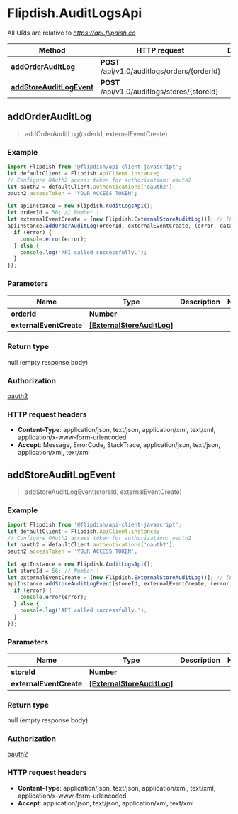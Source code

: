 # Flipdish.AuditLogsApi

All URIs are relative to *https://api.flipdish.co*

Method | HTTP request | Description
------------- | ------------- | -------------
[**addOrderAuditLog**](AuditLogsApi.md#addOrderAuditLog) | **POST** /api/v1.0/auditlogs/orders/{orderId} | 
[**addStoreAuditLogEvent**](AuditLogsApi.md#addStoreAuditLogEvent) | **POST** /api/v1.0/auditlogs/stores/{storeId} | 



## addOrderAuditLog

> addOrderAuditLog(orderId, externalEventCreate)



### Example

```javascript
import Flipdish from '@flipdish/api-client-javascript';
let defaultClient = Flipdish.ApiClient.instance;
// Configure OAuth2 access token for authorization: oauth2
let oauth2 = defaultClient.authentications['oauth2'];
oauth2.accessToken = 'YOUR ACCESS TOKEN';

let apiInstance = new Flipdish.AuditLogsApi();
let orderId = 56; // Number | 
let externalEventCreate = [new Flipdish.ExternalStoreAuditLog()]; // [ExternalStoreAuditLog] | 
apiInstance.addOrderAuditLog(orderId, externalEventCreate, (error, data, response) => {
  if (error) {
    console.error(error);
  } else {
    console.log('API called successfully.');
  }
});
```

### Parameters


Name | Type | Description  | Notes
------------- | ------------- | ------------- | -------------
 **orderId** | **Number**|  | 
 **externalEventCreate** | [**[ExternalStoreAuditLog]**](ExternalStoreAuditLog.md)|  | 

### Return type

null (empty response body)

### Authorization

[oauth2](../README.md#oauth2)

### HTTP request headers

- **Content-Type**: application/json, text/json, application/xml, text/xml, application/x-www-form-urlencoded
- **Accept**: Message, ErrorCode, StackTrace, application/json, text/json, application/xml, text/xml


## addStoreAuditLogEvent

> addStoreAuditLogEvent(storeId, externalEventCreate)



### Example

```javascript
import Flipdish from '@flipdish/api-client-javascript';
let defaultClient = Flipdish.ApiClient.instance;
// Configure OAuth2 access token for authorization: oauth2
let oauth2 = defaultClient.authentications['oauth2'];
oauth2.accessToken = 'YOUR ACCESS TOKEN';

let apiInstance = new Flipdish.AuditLogsApi();
let storeId = 56; // Number | 
let externalEventCreate = [new Flipdish.ExternalStoreAuditLog()]; // [ExternalStoreAuditLog] | 
apiInstance.addStoreAuditLogEvent(storeId, externalEventCreate, (error, data, response) => {
  if (error) {
    console.error(error);
  } else {
    console.log('API called successfully.');
  }
});
```

### Parameters


Name | Type | Description  | Notes
------------- | ------------- | ------------- | -------------
 **storeId** | **Number**|  | 
 **externalEventCreate** | [**[ExternalStoreAuditLog]**](ExternalStoreAuditLog.md)|  | 

### Return type

null (empty response body)

### Authorization

[oauth2](../README.md#oauth2)

### HTTP request headers

- **Content-Type**: application/json, text/json, application/xml, text/xml, application/x-www-form-urlencoded
- **Accept**: application/json, text/json, application/xml, text/xml

